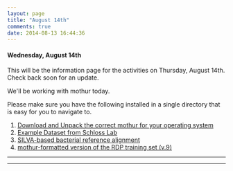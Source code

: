 ```yaml
---
layout: page
title: "August 14th"
comments: true
date: 2014-08-13 16:44:36
---
```


#### Wednesday, August 14th

This will be the information page for the activities on Thursday, August 14th.  Check back soon for an update.

We'll be working with mothur today.  

Please make sure you have the following installed in a single directory that is easy for you to navigate to.

1. [Download and Unpack the correct mothur for your operating system](http://www.mothur.org/wiki/Download_mothur)
2. [Example Dataset from Schloss Lab](http://www.mothur.org/w/images/d/d6/MiSeqSOPData.zip)
3. [SILVA-based bacterial reference alignment](http://www.mothur.org/w/images/9/98/Silva.bacteria.zip)
4. [mothur-formatted version of the RDP training set (v.9)](http://www.mothur.org/w/images/5/59/Trainset9_032012.pds.zip)

-----------------------------------------------
-----------------------------------------------
